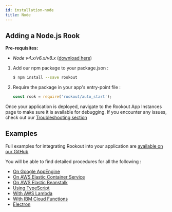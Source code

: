 ```yaml
---
id: installation-node
title: Node
---
```


## Adding a Node.js Rook

__Pre-requisites:__  
- *Node v4.x/v6.x/v8.x* ([download here](https://nodejs.org/))
1. Add our npm package to your package.json :  
    ```bash 
    $ npm install --save rookout
    ```
    
1. Require the package in your app's entry-point file :  
    ```javascript
    const rook = require('rookout/auto_start');
    ```
    
Once your application is deployed, navigate to the Rookout App Instances page to make sure it is available for debugging.
If you encounter any issues, check out our [Troubleshooting section](troubleshooting-rooks.md)

## Examples

Full examples for integrating Rookout into your application are [available on our GitHub](https://github.com/Rookout/deployment-examples)

You will be able to find detailed procedures for all the following :

- [On Google AppEngine](https://github.com/Rookout/deployment-examples/tree/master/node-app-engine-flex)
- [On AWS Elastic Container Service](https://github.com/Rookout/deployment-examples/tree/master/node-aws-ecs)
- [On AWS Elastic Beanstalk](https://github.com/Rookout/deployment-examples/tree/master/node-aws-elasticbeanstalk)
- [Using TypeScript](https://github.com/Rookout/deployment-examples/tree/master/node-typescript)
- [With AWS Lambda](https://github.com/Rookout/deployment-examples/tree/master/node-aws-lambda)
- [With IBM Cloud Functions](https://github.com/Rookout/deployment-examples/tree/master/node-ibm-cloud-functions)
- [Electron](https://github.com/Rookout/deployment-examples/tree/master/node-electron)

